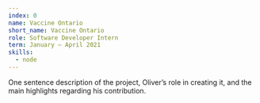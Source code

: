 ```yaml
---
index: 0
name: Vaccine Ontario
short_name: Vaccine Ontario
role: Software Developer Intern
term: January – April 2021
skills:
  - node
---
```

One sentence description of the project, Oliver’s role in creating it, and the main highlights regarding his contribution.